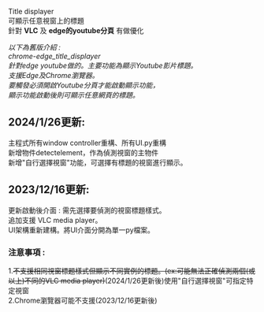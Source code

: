 Title displayer  
可顯示任意視窗上的標題  
針對 **VLC** 及 **edge的youtube分頁** 有做優化

*以下為舊版介紹 :  
chrome-edge_title_displayer  
針對edge youtube做的。主要功能為顯示Youtube影片標題。  
支援Edge及Chrome瀏覽器。  
要觸發必須開啟Youtube分頁才能啟動顯示功能，  
顯示功能啟動後則可顯示任意網頁的標題。*

## 2024/1/26更新:
主程式所有window controller重構、所有UI.py重構  
新增物件detectelement，作為偵測視窗的主物件  
新增"自行選擇視窗"功能，可選擇有標題的視窗進行顯示。

## 2023/12/16更新:
更新啟動後介面 : 需先選擇要偵測的視窗標題樣式。  
追加支援 VLC media player。  
UI架構重新建構。將UI介面分開為單一py檔案。

### **注意事項 :**
1.~~不支援相同視窗標題樣式但顯示不同實例的標題。(ex:可能無法正確偵測兩個(或以上)不同的VLC media player)~~(2024/1/26更新後)使用"自行選擇視窗"可指定特定視窗  
2.Chrome瀏覽器可能不支援(2023/12/16更新後)